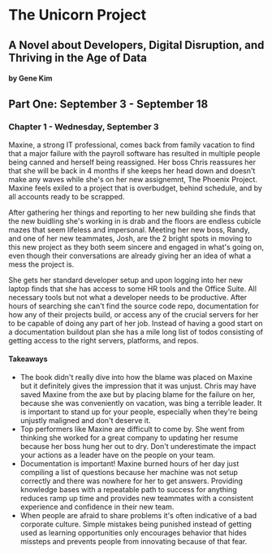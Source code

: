 # The Unicorn Project

## A Novel about Developers, Digital Disruption, and Thriving in the Age of Data

#### by Gene Kim

## Part One: September 3 - September 18

### Chapter 1 - Wednesday, September 3

Maxine, a strong IT professional, comes back from family vacation to find that a major failure with the payroll software has resulted in multiple people being canned and herself being reassigned. Her boss Chris reassures her that she will be back in 4 months if she keeps her head down and doesn't make any waves while she's on her new assignemnt, The Phoenix Project. Maxine feels exiled to a project that is overbudget, behind schedule, and by all accounts ready to be scrapped.

After gathering her things and reporting to her new building she finds that the new buidling she's working in is drab and the floors are endless cubicle mazes that seem lifeless and impersonal. Meeting her new boss, Randy, and one of her new teammates, Josh, are the 2 bright spots in moving to this new project as they both seem sincere and engaged in what's going on, even though their conversations are already giving her an idea of what a mess the project is.

She gets her standard developer setup and upon logging into her new laptop finds that she has access to some HR tools and the Office Suite. All necessary tools but not what a developer needs to be productive. After hours of searching she can't find the source code repo, documentation for how any of their projects build, or access any of the crucial servers for her to be capable of doing any part of her job. Instead of having a good start on a documentation buildout plan she has a mile long list of todos consisting of getting access to the right servers, platforms, and repos.

#### Takeaways

- The book didn't really dive into how the blame was placed on Maxine but it definitely gives the impression that it was unjust. Chris may have saved Maxine from the axe but by placing blame for the failure on her, because she was conveniently on vacation, was bing a terrible leader. It is important to stand up for your people, especially when they're being unjustly maligned and don't deserve it.
- Top performers like Maxine are difficult to come by. She went from thinking she worked for a great company to updating her resume because her boss hung her out to dry. Don't underestimate the impact your actions as a leader have on the people on your team.
- Documentation is important! Maxine burned hours of her day just compiling a list of questions because her machine was not setup correctly and there was nowhere for her to get answers. Providing knowledge bases with a repeatable path to success for anything reduces ramp up time and provides new teammates with a consistent experience and confidence in their new team.
- When people are afraid to share problems it's often indicative of a bad corporate culture. Simple mistakes being punished instead of getting used as learning opportunities only encourages behavior that hides missteps and prevents people from innovating because of that fear.
